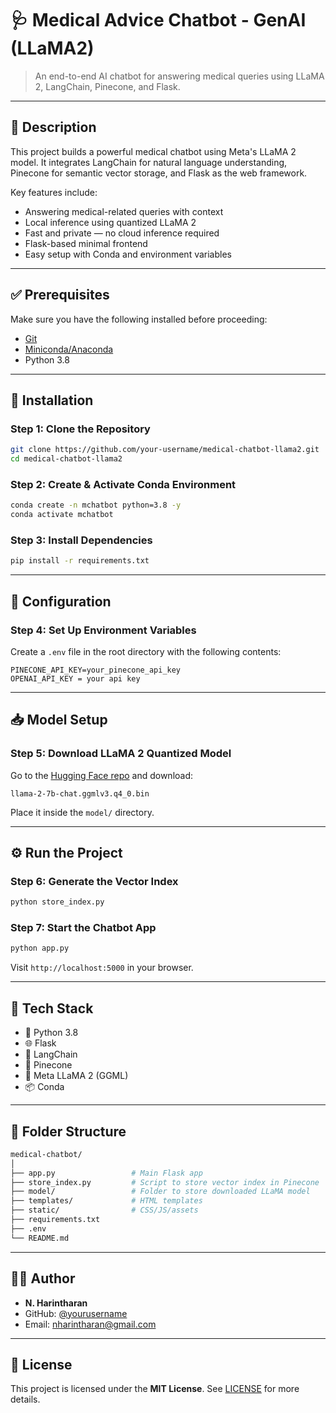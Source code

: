 # 🩺 Medical Advice Chatbot - GenAI (LLaMA2)

> An end-to-end AI chatbot for answering medical queries using LLaMA 2, LangChain, Pinecone, and Flask.

---

## 📝 Description  

This project builds a powerful medical chatbot using Meta's LLaMA 2 model. It integrates LangChain for natural language understanding, Pinecone for semantic vector storage, and Flask as the web framework.  

Key features include:  
- Answering medical-related queries with context  
- Local inference using quantized LLaMA 2  
- Fast and private — no cloud inference required  
- Flask-based minimal frontend  
- Easy setup with Conda and environment variables  

---

## ✅ Prerequisites  

Make sure you have the following installed before proceeding:  
- [Git](https://git-scm.com/downloads)  
- [Miniconda/Anaconda](https://docs.conda.io/en/latest/miniconda.html)  
- Python 3.8  

---

## 🚀 Installation  

### Step 1: Clone the Repository  
```bash
git clone https://github.com/your-username/medical-chatbot-llama2.git
cd medical-chatbot-llama2
```

### Step 2: Create & Activate Conda Environment  
```bash
conda create -n mchatbot python=3.8 -y
conda activate mchatbot
```

### Step 3: Install Dependencies  
```bash
pip install -r requirements.txt
```

---

## 🔐 Configuration  

### Step 4: Set Up Environment Variables  
Create a `.env` file in the root directory with the following contents:
```env
PINECONE_API_KEY=your_pinecone_api_key
OPENAI_API_KEY = your api key

```

---

## 📥 Model Setup  

### Step 5: Download LLaMA 2 Quantized Model  

Go to the [Hugging Face repo](https://huggingface.co/TheBloke/Llama-2-7B-Chat-GGML/tree/main) and download:

```
llama-2-7b-chat.ggmlv3.q4_0.bin
```

Place it inside the `model/` directory.

---

## ⚙️ Run the Project  

### Step 6: Generate the Vector Index  
```bash
python store_index.py
```

### Step 7: Start the Chatbot App  
```bash
python app.py
```

Visit `http://localhost:5000` in your browser.

---

## 🧰 Tech Stack  

- 🐍 Python 3.8  
- 🌐 Flask  
- 🧠 LangChain  
- 🌲 Pinecone  
- 🤖 Meta LLaMA 2 (GGML)  
- 📦 Conda  

---

## 📂 Folder Structure  

```bash
medical-chatbot/
│
├── app.py                 # Main Flask app
├── store_index.py         # Script to store vector index in Pinecone
├── model/                 # Folder to store downloaded LLaMA model
├── templates/             # HTML templates
├── static/                # CSS/JS/assets
├── requirements.txt
├── .env
└── README.md
```

---

## 🧑‍💻 Author  

- **N. Harintharan**  
- GitHub: [@yourusername](https://github.com/Harintharan)  
- Email: nharintharan@gmail.com  

---

## 📄 License  

This project is licensed under the **MIT License**. See [LICENSE](./LICENSE) for more details.